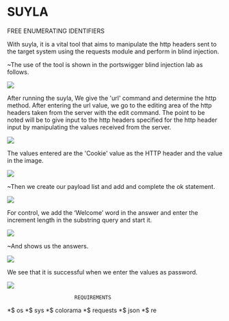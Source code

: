 # SUYLA
FREE  ENUMERATING IDENTIFIERS

With suyla, it is a vital tool that aims to manipulate the http headers sent to the target system using the requests module and perform  in blind injection. 

~The use of the tool is shown in the portswigger blind injection lab as follows.

![](https://github.com/mustgundogdu/SUYLA/blob/master/screenshouts/lab1.PNG)



After running the suyla, We give the 'url' command and determine the http method. After entering the url value, we go to the editing area of the http headers taken from the server with the edit command.
The point to be noted will be to give input to the http headers specified for the http header input by manipulating the values received from the server.

![](https://github.com/mustgundogdu/SUYLA/blob/master/screenshouts/lab2.PNG)


The values entered are the 'Cookie' value as the HTTP header and the value in the image.


![](https://github.com/mustgundogdu/SUYLA/blob/master/screenshouts/lab3.PNG)


~Then we create our payload list and add and complete the ok statement.


![](https://github.com/mustgundogdu/SUYLA/blob/master/screenshouts/lab4.PNG)


For control, we add the ‘Welcome’ word in the answer and enter the increment length in the substring query and start it.


![](https://github.com/mustgundogdu/SUYLA/blob/master/screenshouts/lab5.PNG)



~And shows us the answers.


![](https://github.com/mustgundogdu/SUYLA/blob/master/screenshouts/result.PNG)



We see that it is successful when we enter the values as password.



![](https://github.com/mustgundogdu/SUYLA/blob/master/screenshouts/resultlab.PNG)



                          REQUIREMENTS

*$ os
*$ sys
*$ colorama
*$ requests
*$ json
*$ re




